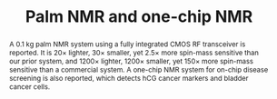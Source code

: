 ---
title: Palm NMR and one-chip NMR

authors:
- Nan Sun
- Tae-Jong Yoon
- Hakho Lee
- William Andress
- Vasiliki Demas
- Pablo Prado
- Ralph Weissleder
- Donhee Ham

publishDate: "2010-02-07"

summary: ISSCC, 2010

abstract: "A 0.1 kg palm NMR system using a fully integrated CMOS RF transceiver is reported. It is 20× lighter, 30× smaller, yet 2.5× more spin-mass sensitive than our prior system, and 1200× lighter, 1200× smaller, yet 150× more spin-mass sensitive than a commercial system. A one-chip NMR system for on-chip disease screening is also reported, which detects hCG cancer markers and bladder cancer cells."

publication_types: ["1"]

publication: "2010 IEEE International Solid-State Circuits Conference - (ISSCC)"



links:
- name: IEEE Xplore
  url: https://ieeexplore.ieee.org/document/5433836/
---